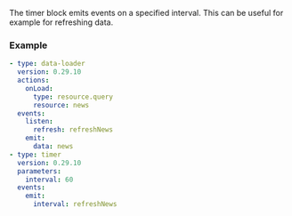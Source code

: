 The timer block emits events on a specified interval. This can be useful for example for refreshing
data.

### Example

```yaml
- type: data-loader
  version: 0.29.10
  actions:
    onLoad:
      type: resource.query
      resource: news
  events:
    listen:
      refresh: refreshNews
    emit:
      data: news
- type: timer
  version: 0.29.10
  parameters:
    interval: 60
  events:
    emit:
      interval: refreshNews
```
